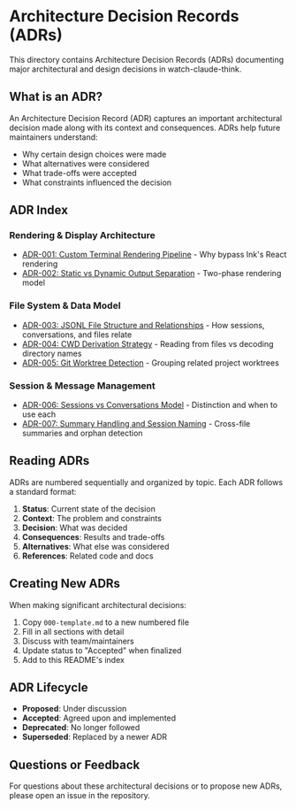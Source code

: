 # Architecture Decision Records (ADRs)

This directory contains Architecture Decision Records (ADRs) documenting major architectural and design decisions in watch-claude-think.

## What is an ADR?

An Architecture Decision Record (ADR) captures an important architectural decision made along with its context and consequences. ADRs help future maintainers understand:

- Why certain design choices were made
- What alternatives were considered
- What trade-offs were accepted
- What constraints influenced the decision

## ADR Index

### Rendering & Display Architecture

- [ADR-001: Custom Terminal Rendering Pipeline](./001-custom-terminal-rendering.md) - Why bypass Ink's React rendering
- [ADR-002: Static vs Dynamic Output Separation](./002-static-dynamic-output.md) - Two-phase rendering model

### File System & Data Model

- [ADR-003: JSONL File Structure and Relationships](./003-jsonl-structure.md) - How sessions, conversations, and files relate
- [ADR-004: CWD Derivation Strategy](./004-cwd-derivation.md) - Reading from files vs decoding directory names
- [ADR-005: Git Worktree Detection](./005-worktree-detection.md) - Grouping related project worktrees

### Session & Message Management

- [ADR-006: Sessions vs Conversations Model](./006-sessions-vs-conversations.md) - Distinction and when to use each
- [ADR-007: Summary Handling and Session Naming](./007-summary-handling.md) - Cross-file summaries and orphan detection

## Reading ADRs

ADRs are numbered sequentially and organized by topic. Each ADR follows a standard format:

1. **Status**: Current state of the decision
2. **Context**: The problem and constraints
3. **Decision**: What was decided
4. **Consequences**: Results and trade-offs
5. **Alternatives**: What else was considered
6. **References**: Related code and docs

## Creating New ADRs

When making significant architectural decisions:

1. Copy `000-template.md` to a new numbered file
2. Fill in all sections with detail
3. Discuss with team/maintainers
4. Update status to "Accepted" when finalized
5. Add to this README's index

## ADR Lifecycle

- **Proposed**: Under discussion
- **Accepted**: Agreed upon and implemented
- **Deprecated**: No longer followed
- **Superseded**: Replaced by a newer ADR

## Questions or Feedback

For questions about these architectural decisions or to propose new ADRs, please open an issue in the repository.
